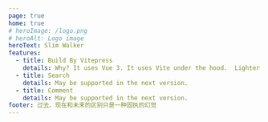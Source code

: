```yaml
---
page: true
home: true
# heroImage: /logo.png
# heroAlt: Logo image
heroText: Slim Walker
features:
  - title: Build By Vitepress
    details: Why? It uses Vue 3. It uses Vite under the hood.  Lighter page weight.
  - title: Search
    details: May be supported in the next version.
  - title: Comment
    details: May be supported in the next version.
footer: 过去、现在和未来的区别只是一种固执的幻觉
---
```


